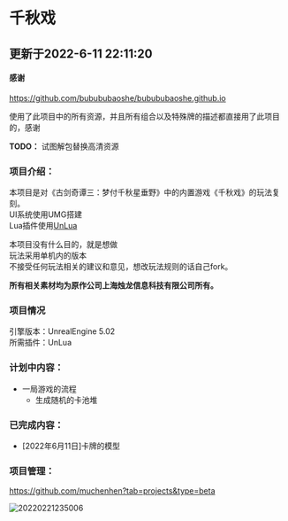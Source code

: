# 千秋戏

## 更新于2022-6-11 22:11:20
#### 感谢

https://github.com/bubububaoshe/bubububaoshe.github.io

使用了此项目中的所有资源，并且所有组合以及特殊牌的描述都直接用了此项目的，感谢

**TODO：** 试图解包替换高清资源

### 项目介绍：

本项目是对《古剑奇谭三：梦付千秋星垂野》中的内置游戏《千秋戏》的玩法复刻。  
UI系统使用UMG搭建  
Lua插件使用[UnLua](https://github.com/Tencent/UnLua)

本项目没有什么目的，就是想做  
玩法采用单机内的版本    
不接受任何玩法相关的建议和意见，想改玩法规则的话自己fork。

**所有相关素材均为原作公司上海烛龙信息科技有限公司所有。**

### 项目情况

引擎版本：UnrealEngine 5.02  
所需插件：UnLua

### 计划中内容：
- 一局游戏的流程
  - 生成随机的卡池堆
### 已完成内容：
- [2022年6月11日]卡牌的模型

### 项目管理：

https://github.com/muchenhen?tab=projects&type=beta  


![20220221235006](https://cdn.jsdelivr.net/gh/muchenhen/MuImageStore@main/Blogs/20220221235006.png)






